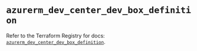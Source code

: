 # `azurerm_dev_center_dev_box_definition`

Refer to the Terraform Registry for docs: [`azurerm_dev_center_dev_box_definition`](https://registry.terraform.io/providers/hashicorp/azurerm/3.113.0/docs/resources/dev_center_dev_box_definition).
